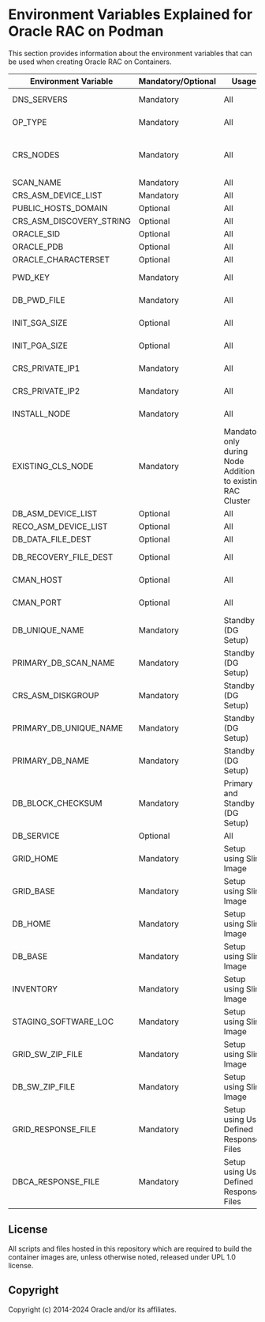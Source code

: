 # Environment Variables Explained for Oracle RAC on Podman

This section provides information about the environment variables that can be used when creating Oracle RAC on Containers.

| Environment Variable     | Mandatory/Optional | Usage      | Description                                                  |
|--------------------------|---------------------|------------|--------------------------------------------------------------|
| DNS_SERVERS              | Mandatory           | All        | Specify the comma-separated list of DNS server IP addresses where both Oracle RAC nodes are resolved. |
| OP_TYPE                  | Mandatory           | All        | Specify the operation type. It can accept setuprac/setupgrid/addgridnode/racaddnode/setupracstandby. |
| CRS_NODES                | Mandatory           | All        | Specify the CRS nodes in the format pubhost:pubhost1,viphost:viphost1;pubhost:pubhost2,viphost:viphost2. You can add as many hosts separated by semicolon. publhost and viphost are separated by comma. |
| SCAN_NAME                | Mandatory           | All        | Specify the SCAN name.                                        |
| CRS_ASM_DEVICE_LIST      | Mandatory           | All        | Specify the ASM disk lists.                                   |
| PUBLIC_HOSTS_DOMAIN      | Optional            | All        | Specify public domain where RAC Containers are resolving to. |
| CRS_ASM_DISCOVERY_STRING | Optional           | All        | Specify the discovery string for ASM.                        |
| ORACLE_SID               | Optional            | All        | Default value set to ORCLCDB.                                 |
| ORACLE_PDB               | Optional            | All        | Default value set to ORCLPDB.                                 |
| ORACLE_CHARACTERSET      | Optional            | All        | Default value set to AL32UTF8.                                |
| PWD_KEY                  | Mandatory           | All        | Pass the podman secret name for the key used while generating podman secrets. Default set to keysecret. |
| DB_PWD_FILE              | Mandatory           | All        | Pass the podman secret name for the Oracle RAC Database to be used while generating podman secrets. Default set to pwdsecret. |
| INIT_SGA_SIZE            | Optional            | All        | Set this environment variable when you want to set the size of SGA for RAC containers. |
| INIT_PGA_SIZE            | Optional            | All        | Set this environment variable when you want to set the size of PGA for RAC containers. |
| CRS_PRIVATE_IP1          | Mandatory           | All        | Set this environment variable when you want to set the private IP for the first private network for RAC container. |
| CRS_PRIVATE_IP2          | Mandatory           | All        | Set this environment variable when you want to set the private IP for the second private network for RAC container. |
| INSTALL_NODE             | Mandatory           | All        | Set this environment variable to the new Oracle node where the actual RAC cluster installation will happen. e.g., racnodep1/racnodep3 etc. |
| EXISTING_CLS_NODE        | Mandatory           | Mandatory only during Node Addition to existing RAC Cluster | This is set during addition of node to Existing RAC Cluster. Set this environment variable to existing Oracle RAC node e.g., racnodep1, racnodep2. |
| DB_ASM_DEVICE_LIST       | Optional           | All        | Comma-separated list of ASM disk names with their full paths.  |
| RECO_ASM_DEVICE_LIST     | Optional           | All        | Comma-separated list of ASM disk names with their full paths.  |
| DB_DATA_FILE_DEST        | Optional           | All        | Name of the diskgroup where database data files will be stored. |
| DB_RECOVERY_FILE_DEST    | Optional           | All        | Name of the diskgroup where database recovery files (archivelogs) will be stored. |
| CMAN_HOST                | Optional           | All        | Specify the host for Oracle Connection Manager (CMAN). Default value is set to racnodepc1-cman. |
| CMAN_PORT                | Optional           | All        | Specify the port for Oracle Connection Manager (CMAN). Default port is set to 1521. |
| DB_UNIQUE_NAME           | Mandatory           | Standby (DG Setup) | Specify the unique name for the standby database. |
| PRIMARY_DB_SCAN_NAME     | Mandatory           | Standby (DG Setup) | Specify the SCAN name of the primary database. |
| CRS_ASM_DISKGROUP        | Mandatory           | Standby (DG Setup) | Specify the ASM diskgroup for the standby database. |
| PRIMARY_DB_UNIQUE_NAME   | Mandatory           | Standby (DG Setup) | Specify the unique name of the primary database. |
| PRIMARY_DB_NAME          | Mandatory           | Standby (DG Setup) | Specify the name of the primary database. |
| DB_BLOCK_CHECKSUM        | Mandatory           | Primary and Standby (DG Setup) | Specify the type of DB block checksum to use. |
| DB_SERVICE               | Optional           | All        | Specify the database service. Format: service:soepdb. |
| GRID_HOME                | Mandatory           | Setup using Slim Image | Path to Oracle Grid Infrastructure home directory. Default value is `/u01/app/21c/grid`. |
| GRID_BASE                | Mandatory           | Setup using Slim Image | Path to the base directory of Oracle Grid Infrastructure. Default value is `/u01/app/grid`. |
| DB_HOME                  | Mandatory           | Setup using Slim Image | Path to Oracle Database home directory. Default value is `/u01/app/oracle/product/21c/dbhome_1`. |
| DB_BASE                  | Mandatory           | Setup using Slim Image | Path to the base directory of Oracle Database. Default value is `/u01/app/oracle`. |
| INVENTORY                | Mandatory           | Setup using Slim Image | Path to the Oracle Inventory directory. Default value is `/u01/app/oraInventory`. |
| STAGING_SOFTWARE_LOC     | Mandatory           | Setup using Slim Image | Location where the Oracle software zip files are staged. Default value is `/scratch/software/21c/goldimages/240308`. |
| GRID_SW_ZIP_FILE         | Mandatory           | Setup using Slim Image | Name of the Oracle Grid Infrastructure software zip file. Default value is `LINUX.X64_213000_grid_home.zip`. |
| DB_SW_ZIP_FILE           | Mandatory           | Setup using Slim Image | Name of the Oracle Database software zip file. Default value is `LINUX.X64_213000_db_home.zip`. |
| GRID_RESPONSE_FILE       | Mandatory           | Setup using User Defined Response Files | Path to the Oracle Grid Infrastructure response file. Default value is `/tmp/grid_21c.rsp`. |
| DBCA_RESPONSE_FILE       | Mandatory           | Setup using User Defined Response Files | Path to the Oracle Database Configuration Assistant (DBCA) response file. Default value is `/tmp/dbca_21c.rsp`. |

## License

All scripts and files hosted in this repository which are required to build the container images are, unless otherwise noted, released under UPL 1.0 license.

## Copyright

Copyright (c) 2014-2024 Oracle and/or its affiliates.
